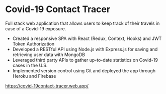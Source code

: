 # Covid-19 Contact Tracer

Full stack web application that allows users to keep track of their travels in case of a Covid-19 exposure.
- Created a responsive SPA with React (Redux, Context, Hooks) and JWT Token Authorization
- Developed a RESTful API using Node.js with Express.js for saving and retrieving user data with MongoDB
- Leveraged third party APIs to gather up-to-date statistics on Covid-19 cases in the U.S.
- Implemented version control using Git and deployed the app through Heroku and Firebase

https://covid-19contact-tracer.web.app/

